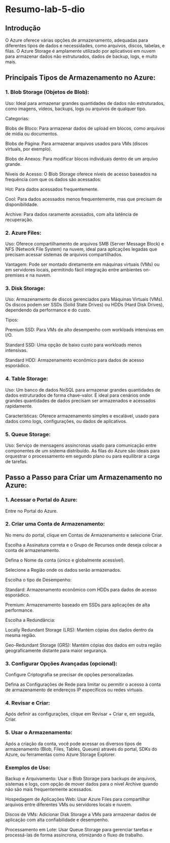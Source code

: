 # Resumo-lab-5-dio

## Introdução

O Azure oferece várias opções de armazenamento, adequadas para diferentes tipos de dados e necessidades, como arquivos, discos, tabelas, e filas. O Azure Storage é amplamente utilizado por aplicativos em nuvem para armazenar dados não estruturados, dados de backup, logs, e muito mais.

## Principais Tipos de Armazenamento no Azure:

### 1. Blob Storage (Objetos de Blob):

Uso: Ideal para armazenar grandes quantidades de dados não estruturados, como imagens, vídeos, backups, logs ou arquivos de qualquer tipo.

Categorias:

Blobs de Bloco: Para armazenar dados de upload em blocos, como arquivos de mídia ou documentos.

Blobs de Página: Para armazenar arquivos usados para VMs (discos virtuais, por exemplo).

Blobs de Anexos: Para modificar blocos individuais dentro de um arquivo grande.


Níveis de Acesso: O Blob Storage oferece níveis de acesso baseados na frequência com que os dados são acessados:

Hot: Para dados acessados frequentemente.

Cool: Para dados acessados menos frequentemente, mas que precisam de disponibilidade.

Archive: Para dados raramente acessados, com alta latência de recuperação.

### 2. Azure Files:

Uso: Oferece compartilhamento de arquivos SMB (Server Message Block) e NFS (Network File System) na nuvem, ideal para aplicações legadas que precisam acessar sistemas de arquivos compartilhados.

Vantagem: Pode ser montado diretamente em máquinas virtuais (VMs) ou em servidores locais, permitindo fácil integração entre ambientes on-premises e na nuvem.

### 3. Disk Storage:

Uso: Armazenamento de discos gerenciados para Máquinas Virtuais (VMs). Os discos podem ser SSDs (Solid State Drives) ou HDDs (Hard Disk Drives), dependendo da performance e do custo.

Tipos:

Premium SSD: Para VMs de alto desempenho com workloads intensivas em I/O.

Standard SSD: Uma opção de baixo custo para workloads menos intensivas.

Standard HDD: Armazenamento econômico para dados de acesso esporádico.

### 4. Table Storage:

Uso: Um banco de dados NoSQL para armazenar grandes quantidades de dados estruturados de forma chave-valor. É ideal para cenários onde grandes quantidades de dados precisam ser armazenados e acessados rapidamente.

Características: Oferece armazenamento simples e escalável, usado para dados como logs, configurações, ou dados de aplicativos.

### 5. Queue Storage:

Uso: Serviço de mensagens assíncronas usado para comunicação entre componentes de um sistema distribuído. As filas do Azure são ideais para orquestrar o processamento em segundo plano ou para equilibrar a carga de tarefas.

## Passo a Passo para Criar um Armazenamento no Azure:

### 1. Acessar o Portal do Azure:

Entre no Portal do Azure.

### 2. Criar uma Conta de Armazenamento:

No menu do portal, clique em Contas de Armazenamento e selecione Criar.

Escolha a Assinatura correta e o Grupo de Recursos onde deseja colocar a conta de armazenamento.

Defina o Nome da conta (único e globalmente acessível).

Selecione a Região onde os dados serão armazenados.

Escolha o tipo de Desempenho:

Standard: Armazenamento econômico com HDDs para dados de acesso esporádico.

Premium: Armazenamento baseado em SSDs para aplicações de alta performance.


Escolha a Redundância:

Locally Redundant Storage (LRS): Mantém cópias dos dados dentro da mesma região.

Geo-Redundant Storage (GRS): Mantém cópias dos dados em outra região geograficamente distante para maior segurança.

### 3. Configurar Opções Avançadas (opcional):

Configure Criptografia se precisar de opções personalizadas.

Defina as Configurações de Rede para limitar ou permitir o acesso à conta de armazenamento de endereços IP específicos ou redes virtuais.

### 4. Revisar e Criar:

Após definir as configurações, clique em Revisar + Criar e, em seguida, Criar.

### 5. Usar o Armazenamento:

Após a criação da conta, você pode acessar os diversos tipos de armazenamento (Blob, Files, Tables, Queues) através do portal, SDKs do Azure, ou ferramentas como Azure Storage Explorer.

### Exemplos de Uso:

Backup e Arquivamento: Usar o Blob Storage para backups de arquivos, sistemas e logs, com opção de mover dados para o nível Archive quando não são mais frequentemente acessados.

Hospedagem de Aplicações Web: Usar Azure Files para compartilhar arquivos entre diferentes VMs ou servidores locais e nuvem.

Discos de VMs: Adicionar Disk Storage a VMs para armazenar dados de aplicação com alta confiabilidade e desempenho.

Processamento em Lote: Usar Queue Storage para gerenciar tarefas e processá-las de forma assíncrona, otimizando o fluxo de trabalho.
